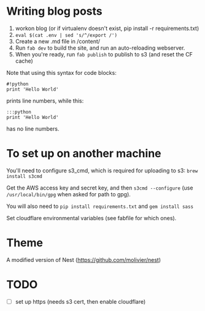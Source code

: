# Writing blog posts

1. workon blog (or if virtualenv doesn't exist, pip install -r requirements.txt)
2. ``eval $(cat .env | sed 's/^/export /')``
3. Create a new .md file in /content/
4. Run ``fab dev`` to build the site, and run an auto-reloading webserver.
5. When you're ready, run ``fab publish`` to publish to s3 (and reset the CF cache)

Note that using this syntax for code blocks:

    #!python
    print 'Hello World'

prints line numbers, while this:

    :::python
    print 'Hello World'

has no line numbers.

# To set up on another machine

You'll need to configure s3_cmd, which is required for uploading to
s3: `brew install s3cmd`

Get the AWS access key and secret key, and then ``s3cmd --configure``
(use `/usr/local/bin/gpg` when asked for path to gpg).

You will also need to `pip install requirements.txt` and `gem install
sass`

Set cloudflare environmental variables (see fabfile for which ones).

# Theme

A modified version of Nest (https://github.com/molivier/nest)

# TODO

- [ ] set up https (needs s3 cert, then enable cloudflare)
